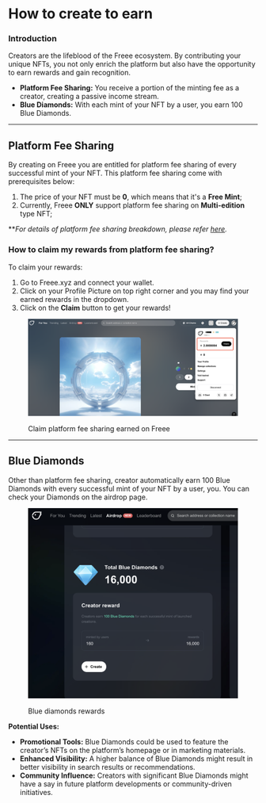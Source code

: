 # How to create to earn

### Introduction

Creators are the lifeblood of the Freee ecosystem. By contributing your unique NFTs, you not only enrich the platform but also have the opportunity to earn rewards and gain recognition.

* **Platform Fee Sharing:** You receive a portion of the minting fee as a creator, creating a passive income stream.
* **Blue Diamonds:** With each mint of your NFT by a user, you earn 100 Blue Diamonds.

***

## Platform Fee Sharing

By creating on Freee you are entitled for platform fee sharing of every successful mint of your NFT. This platform fee sharing come with prerequisites below:

1. The price of your NFT must be **0**, which means that it's a **Free Mint**;
2. Currently, Freee **ONLY** support platform fee sharing on **Multi-edition** type NFT;

\*\*_For details of platform fee sharing breakdown, please refer_ [_here_](understanding-rewards-on-freee.md)_._

### How to claim my rewards from platform fee sharing?

To claim your rewards:

1. Go to Freee.xyz and connect your wallet.
2. Click on your Profile Picture on top right corner and you may find your earned rewards in the dropdown.
3. Click on the **Claim** button to get your rewards!

<figure><img src="../.gitbook/assets/image (4).png" alt=""><figcaption><p>Claim platform fee sharing earned on Freee</p></figcaption></figure>

***

## **Blue Diamonds**

Other than platform fee sharing, creator automatically earn 100 Blue Diamonds with every successful mint of your NFT by a user, you. You can check your Diamonds on the airdrop page.

<figure><img src="../.gitbook/assets/image (2).png" alt=""><figcaption><p>Blue diamonds rewards</p></figcaption></figure>

**Potential Uses:**

* **Promotional Tools:** Blue Diamonds could be used to feature the creator’s NFTs on the platform’s homepage or in marketing materials.
* **Enhanced Visibility:** A higher balance of Blue Diamonds might result in better visibility in search results or recommendations.
* **Community Influence:** Creators with significant Blue Diamonds might have a say in future platform developments or community-driven initiatives.

###
